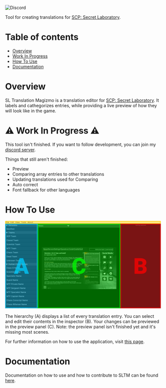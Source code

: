![Discord](https://img.shields.io/badge/Join-Discord?style=flat-square&logo=discord&label=Discord&labelColor=gray&color=purple&link=https%3A%2F%2Fdiscord.gg%2Ffs3SBprvbA)

Tool for creating translations for [SCP: Secret Laboratory](https://store.steampowered.com/app/700330/SCP_Secret_Laboratory/).

# Table of contents

* [Overview](#overview)
* [Work In Progress](#%EF%B8%8F-work-in-progress-%EF%B8%8F)
* [How To Use](#how-to-use)
* [Documentation](#documentation)

# Overview

SL Translation Magizmo is a translation editor for [SCP: Secret Laboratory](https://store.steampowered.com/app/700330/SCP_Secret_Laboratory/). It labels and cathegorizes entries, while providing a live preview of how they will look like in the game.

# ⚠️ Work In Progress ⚠️

This tool isn't finished. If you want to follow development, you can join my [discord server](https://discord.gg/fs3SBprvbA).

Things that still aren't finished:
* Preview
* Comparing array entries to other translations
* Updating translations used for Comparing
* Auto correct
* Font fallback for other languages

# How To Use

![Editor with labeled panels](/docs/static/img/docs-editor-layout.png)

The hierarchy (A) displays a list of every translation entry. You can select and edit their contents in the inspector (B). Your changes can be previewed in the preview panel (C). Note: the preview panel isn't finished yet and it's missing most scenes.

For further information on how to use the application, visit [this page](https://sltm-docs.dockfrankenste.in/manual/).

# Documentation

Documentation on how to use and how to contribute to SLTM can be found [here](https://sltm-docs.dockfrankenste.in).